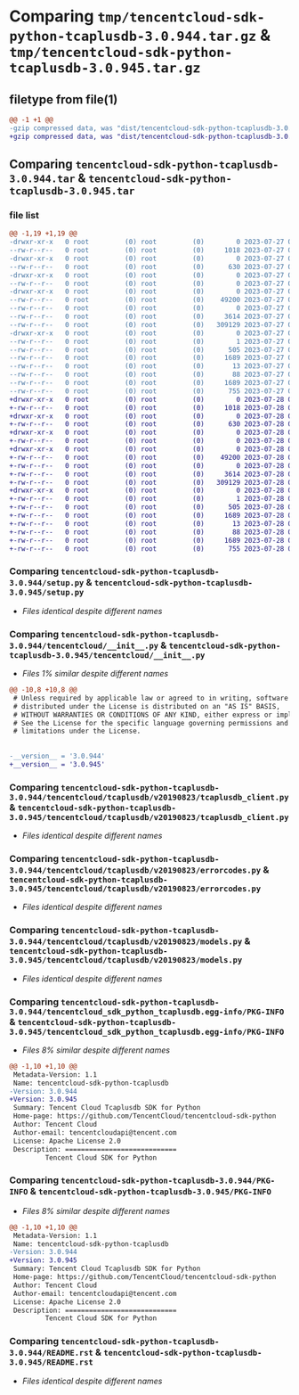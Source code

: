 # Comparing `tmp/tencentcloud-sdk-python-tcaplusdb-3.0.944.tar.gz` & `tmp/tencentcloud-sdk-python-tcaplusdb-3.0.945.tar.gz`

## filetype from file(1)

```diff
@@ -1 +1 @@
-gzip compressed data, was "dist/tencentcloud-sdk-python-tcaplusdb-3.0.944.tar", last modified: Thu Jul 27 02:23:46 2023, max compression
+gzip compressed data, was "dist/tencentcloud-sdk-python-tcaplusdb-3.0.945.tar", last modified: Fri Jul 28 00:35:53 2023, max compression
```

## Comparing `tencentcloud-sdk-python-tcaplusdb-3.0.944.tar` & `tencentcloud-sdk-python-tcaplusdb-3.0.945.tar`

### file list

```diff
@@ -1,19 +1,19 @@
-drwxr-xr-x   0 root         (0) root         (0)        0 2023-07-27 02:23:46.000000 tencentcloud-sdk-python-tcaplusdb-3.0.944/
--rw-r--r--   0 root         (0) root         (0)     1018 2023-07-27 02:23:46.000000 tencentcloud-sdk-python-tcaplusdb-3.0.944/setup.py
-drwxr-xr-x   0 root         (0) root         (0)        0 2023-07-27 02:23:46.000000 tencentcloud-sdk-python-tcaplusdb-3.0.944/tencentcloud/
--rw-r--r--   0 root         (0) root         (0)      630 2023-07-27 02:23:46.000000 tencentcloud-sdk-python-tcaplusdb-3.0.944/tencentcloud/__init__.py
-drwxr-xr-x   0 root         (0) root         (0)        0 2023-07-27 02:23:46.000000 tencentcloud-sdk-python-tcaplusdb-3.0.944/tencentcloud/tcaplusdb/
--rw-r--r--   0 root         (0) root         (0)        0 2023-07-27 02:23:46.000000 tencentcloud-sdk-python-tcaplusdb-3.0.944/tencentcloud/tcaplusdb/__init__.py
-drwxr-xr-x   0 root         (0) root         (0)        0 2023-07-27 02:23:46.000000 tencentcloud-sdk-python-tcaplusdb-3.0.944/tencentcloud/tcaplusdb/v20190823/
--rw-r--r--   0 root         (0) root         (0)    49200 2023-07-27 02:23:46.000000 tencentcloud-sdk-python-tcaplusdb-3.0.944/tencentcloud/tcaplusdb/v20190823/tcaplusdb_client.py
--rw-r--r--   0 root         (0) root         (0)        0 2023-07-27 02:23:46.000000 tencentcloud-sdk-python-tcaplusdb-3.0.944/tencentcloud/tcaplusdb/v20190823/__init__.py
--rw-r--r--   0 root         (0) root         (0)     3614 2023-07-27 02:23:46.000000 tencentcloud-sdk-python-tcaplusdb-3.0.944/tencentcloud/tcaplusdb/v20190823/errorcodes.py
--rw-r--r--   0 root         (0) root         (0)   309129 2023-07-27 02:23:46.000000 tencentcloud-sdk-python-tcaplusdb-3.0.944/tencentcloud/tcaplusdb/v20190823/models.py
-drwxr-xr-x   0 root         (0) root         (0)        0 2023-07-27 02:23:46.000000 tencentcloud-sdk-python-tcaplusdb-3.0.944/tencentcloud_sdk_python_tcaplusdb.egg-info/
--rw-r--r--   0 root         (0) root         (0)        1 2023-07-27 02:23:46.000000 tencentcloud-sdk-python-tcaplusdb-3.0.944/tencentcloud_sdk_python_tcaplusdb.egg-info/dependency_links.txt
--rw-r--r--   0 root         (0) root         (0)      505 2023-07-27 02:23:46.000000 tencentcloud-sdk-python-tcaplusdb-3.0.944/tencentcloud_sdk_python_tcaplusdb.egg-info/SOURCES.txt
--rw-r--r--   0 root         (0) root         (0)     1689 2023-07-27 02:23:46.000000 tencentcloud-sdk-python-tcaplusdb-3.0.944/tencentcloud_sdk_python_tcaplusdb.egg-info/PKG-INFO
--rw-r--r--   0 root         (0) root         (0)       13 2023-07-27 02:23:46.000000 tencentcloud-sdk-python-tcaplusdb-3.0.944/tencentcloud_sdk_python_tcaplusdb.egg-info/top_level.txt
--rw-r--r--   0 root         (0) root         (0)       88 2023-07-27 02:23:46.000000 tencentcloud-sdk-python-tcaplusdb-3.0.944/setup.cfg
--rw-r--r--   0 root         (0) root         (0)     1689 2023-07-27 02:23:46.000000 tencentcloud-sdk-python-tcaplusdb-3.0.944/PKG-INFO
--rw-r--r--   0 root         (0) root         (0)      755 2023-07-27 02:23:46.000000 tencentcloud-sdk-python-tcaplusdb-3.0.944/README.rst
+drwxr-xr-x   0 root         (0) root         (0)        0 2023-07-28 00:35:53.000000 tencentcloud-sdk-python-tcaplusdb-3.0.945/
+-rw-r--r--   0 root         (0) root         (0)     1018 2023-07-28 00:35:53.000000 tencentcloud-sdk-python-tcaplusdb-3.0.945/setup.py
+drwxr-xr-x   0 root         (0) root         (0)        0 2023-07-28 00:35:53.000000 tencentcloud-sdk-python-tcaplusdb-3.0.945/tencentcloud/
+-rw-r--r--   0 root         (0) root         (0)      630 2023-07-28 00:35:53.000000 tencentcloud-sdk-python-tcaplusdb-3.0.945/tencentcloud/__init__.py
+drwxr-xr-x   0 root         (0) root         (0)        0 2023-07-28 00:35:53.000000 tencentcloud-sdk-python-tcaplusdb-3.0.945/tencentcloud/tcaplusdb/
+-rw-r--r--   0 root         (0) root         (0)        0 2023-07-28 00:35:53.000000 tencentcloud-sdk-python-tcaplusdb-3.0.945/tencentcloud/tcaplusdb/__init__.py
+drwxr-xr-x   0 root         (0) root         (0)        0 2023-07-28 00:35:53.000000 tencentcloud-sdk-python-tcaplusdb-3.0.945/tencentcloud/tcaplusdb/v20190823/
+-rw-r--r--   0 root         (0) root         (0)    49200 2023-07-28 00:35:53.000000 tencentcloud-sdk-python-tcaplusdb-3.0.945/tencentcloud/tcaplusdb/v20190823/tcaplusdb_client.py
+-rw-r--r--   0 root         (0) root         (0)        0 2023-07-28 00:35:53.000000 tencentcloud-sdk-python-tcaplusdb-3.0.945/tencentcloud/tcaplusdb/v20190823/__init__.py
+-rw-r--r--   0 root         (0) root         (0)     3614 2023-07-28 00:35:53.000000 tencentcloud-sdk-python-tcaplusdb-3.0.945/tencentcloud/tcaplusdb/v20190823/errorcodes.py
+-rw-r--r--   0 root         (0) root         (0)   309129 2023-07-28 00:35:53.000000 tencentcloud-sdk-python-tcaplusdb-3.0.945/tencentcloud/tcaplusdb/v20190823/models.py
+drwxr-xr-x   0 root         (0) root         (0)        0 2023-07-28 00:35:53.000000 tencentcloud-sdk-python-tcaplusdb-3.0.945/tencentcloud_sdk_python_tcaplusdb.egg-info/
+-rw-r--r--   0 root         (0) root         (0)        1 2023-07-28 00:35:53.000000 tencentcloud-sdk-python-tcaplusdb-3.0.945/tencentcloud_sdk_python_tcaplusdb.egg-info/dependency_links.txt
+-rw-r--r--   0 root         (0) root         (0)      505 2023-07-28 00:35:53.000000 tencentcloud-sdk-python-tcaplusdb-3.0.945/tencentcloud_sdk_python_tcaplusdb.egg-info/SOURCES.txt
+-rw-r--r--   0 root         (0) root         (0)     1689 2023-07-28 00:35:53.000000 tencentcloud-sdk-python-tcaplusdb-3.0.945/tencentcloud_sdk_python_tcaplusdb.egg-info/PKG-INFO
+-rw-r--r--   0 root         (0) root         (0)       13 2023-07-28 00:35:53.000000 tencentcloud-sdk-python-tcaplusdb-3.0.945/tencentcloud_sdk_python_tcaplusdb.egg-info/top_level.txt
+-rw-r--r--   0 root         (0) root         (0)       88 2023-07-28 00:35:53.000000 tencentcloud-sdk-python-tcaplusdb-3.0.945/setup.cfg
+-rw-r--r--   0 root         (0) root         (0)     1689 2023-07-28 00:35:53.000000 tencentcloud-sdk-python-tcaplusdb-3.0.945/PKG-INFO
+-rw-r--r--   0 root         (0) root         (0)      755 2023-07-28 00:35:53.000000 tencentcloud-sdk-python-tcaplusdb-3.0.945/README.rst
```

### Comparing `tencentcloud-sdk-python-tcaplusdb-3.0.944/setup.py` & `tencentcloud-sdk-python-tcaplusdb-3.0.945/setup.py`

 * *Files identical despite different names*

### Comparing `tencentcloud-sdk-python-tcaplusdb-3.0.944/tencentcloud/__init__.py` & `tencentcloud-sdk-python-tcaplusdb-3.0.945/tencentcloud/__init__.py`

 * *Files 1% similar despite different names*

```diff
@@ -10,8 +10,8 @@
 # Unless required by applicable law or agreed to in writing, software
 # distributed under the License is distributed on an "AS IS" BASIS,
 # WITHOUT WARRANTIES OR CONDITIONS OF ANY KIND, either express or implied.
 # See the License for the specific language governing permissions and
 # limitations under the License.
 
 
-__version__ = '3.0.944'
+__version__ = '3.0.945'
```

### Comparing `tencentcloud-sdk-python-tcaplusdb-3.0.944/tencentcloud/tcaplusdb/v20190823/tcaplusdb_client.py` & `tencentcloud-sdk-python-tcaplusdb-3.0.945/tencentcloud/tcaplusdb/v20190823/tcaplusdb_client.py`

 * *Files identical despite different names*

### Comparing `tencentcloud-sdk-python-tcaplusdb-3.0.944/tencentcloud/tcaplusdb/v20190823/errorcodes.py` & `tencentcloud-sdk-python-tcaplusdb-3.0.945/tencentcloud/tcaplusdb/v20190823/errorcodes.py`

 * *Files identical despite different names*

### Comparing `tencentcloud-sdk-python-tcaplusdb-3.0.944/tencentcloud/tcaplusdb/v20190823/models.py` & `tencentcloud-sdk-python-tcaplusdb-3.0.945/tencentcloud/tcaplusdb/v20190823/models.py`

 * *Files identical despite different names*

### Comparing `tencentcloud-sdk-python-tcaplusdb-3.0.944/tencentcloud_sdk_python_tcaplusdb.egg-info/PKG-INFO` & `tencentcloud-sdk-python-tcaplusdb-3.0.945/tencentcloud_sdk_python_tcaplusdb.egg-info/PKG-INFO`

 * *Files 8% similar despite different names*

```diff
@@ -1,10 +1,10 @@
 Metadata-Version: 1.1
 Name: tencentcloud-sdk-python-tcaplusdb
-Version: 3.0.944
+Version: 3.0.945
 Summary: Tencent Cloud Tcaplusdb SDK for Python
 Home-page: https://github.com/TencentCloud/tencentcloud-sdk-python
 Author: Tencent Cloud
 Author-email: tencentcloudapi@tencent.com
 License: Apache License 2.0
 Description: ============================
         Tencent Cloud SDK for Python
```

### Comparing `tencentcloud-sdk-python-tcaplusdb-3.0.944/PKG-INFO` & `tencentcloud-sdk-python-tcaplusdb-3.0.945/PKG-INFO`

 * *Files 8% similar despite different names*

```diff
@@ -1,10 +1,10 @@
 Metadata-Version: 1.1
 Name: tencentcloud-sdk-python-tcaplusdb
-Version: 3.0.944
+Version: 3.0.945
 Summary: Tencent Cloud Tcaplusdb SDK for Python
 Home-page: https://github.com/TencentCloud/tencentcloud-sdk-python
 Author: Tencent Cloud
 Author-email: tencentcloudapi@tencent.com
 License: Apache License 2.0
 Description: ============================
         Tencent Cloud SDK for Python
```

### Comparing `tencentcloud-sdk-python-tcaplusdb-3.0.944/README.rst` & `tencentcloud-sdk-python-tcaplusdb-3.0.945/README.rst`

 * *Files identical despite different names*

